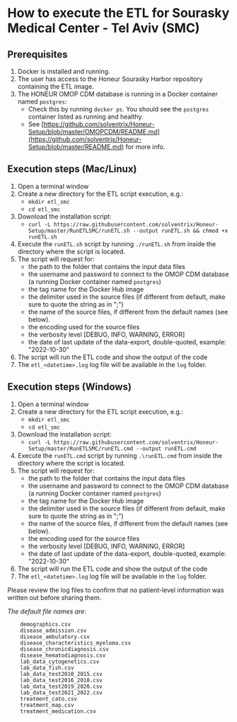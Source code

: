 # How to execute the ETL for Sourasky Medical Center - Tel Aviv (SMC)

## Prerequisites
1. Docker is installed and running.
2. The user has access to the Honeur Sourasky Harbor repository containing the ETL image.
3. The HONEUR OMOP CDM database is running in a Docker container named `postgres`:
    * Check this by running `docker ps`. You should see the `postgres` container listed as running and healthy.
    * See [https://github.com/solventrix/Honeur-Setup/blob/master/OMOPCDM/README.md](https://github.com/solventrix/Honeur-Setup/blob/master/README.md) for more info.

## Execution steps (Mac/Linux)
1. Open a terminal window 
2. Create a new directory for the ETL script execution, e.g.:
   * `mkdir etl_smc`
   * `cd etl_smc`
2. Download the installation script:
    * `curl -L https://raw.githubusercontent.com/solventrix/Honeur-Setup/master/RunETLSMC/runETL.sh --output runETL.sh && chmod +x runETL.sh`
3. Execute the `runETL.sh` script by running `./runETL.sh` from inside the directory where the script is located.
4. The script will request for:
    * the path to the folder that contains the input data files
    * the username and password to connect to the OMOP CDM database (a running Docker container named `postgres`)
    * the tag name for the Docker Hub image
    * the delimiter used in the source files (if different from default, make sure to quote the string as in ";")
    * the name of the source files, if different from the default names (see below). 
    * the encoding used for the source files
    * the verbosity level [DEBUG, INFO, WARNING, ERROR]
    * the date of last update of the data-export, double-quoted, example: "2022-10-30"
5. The script will run the ETL code and show the output of the code
7. The `etl_<datetime>.log` log file will be available in the `log` folder. 


## Execution steps (Windows)

1. Open a terminal window 
2. Create a new directory for the ETL script execution, e.g.:
   * `mkdir etl_smc`
   * `cd etl_smc`
3. Download the installation script:
   * `curl -L https://raw.githubusercontent.com/solventrix/Honeur-Setup/master/RunETLSMC/runETL.cmd --output runETL.cmd`
4. Execute the `runETL.cmd` script by running `.\runETL.cmd` from inside the directory where the script is located.
5. The script will request for:
   * the path to the folder that contains the input data files
   * the username and password to connect to the OMOP CDM database (a running Docker container named `postgres`)
   * the tag name for the Docker Hub image
   * the delimiter used in the source files (if different from default, make sure to quote the string as in ";")
   * the name of the source files, if different from the default names (see below). 
   * the encoding used for the source files
   * the verbosity level [DEBUG, INFO, WARNING, ERROR]
   * the date of last update of the data-export, double-quoted, example: "2022-10-30"
6. The script will run the ETL code and show the output of the code
7. The `etl_<datetime>.log` log file will be available in the `log` folder. 


Please review the log files to confirm that no patient-level information was written out before sharing them.



*The default file names are:*

```
    demographics.csv
    disease_admission.csv
    disease_ambulatory.csv
    disease_characteristics_myeloma.csv
    disease_chronicdiagnosis.csv
    disease_hematodiagnosis.csv
    lab_data_cytogenetics.csv
    lab_data_fish.csv
    lab_data_test2010_2015.csv
    lab_data_test2016_2018.csv
    lab_data_test2019_2020.csv
    lab_data_test2021_2022.csv
    treatment_cato.csv
    treatment_map.csv
    treatment_medication.csv
```

